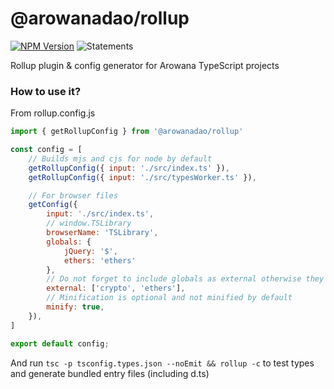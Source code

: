 # @arowanadao/rollup

[![NPM Version](https://img.shields.io/npm/v/@arowanadao/rollup)](https://www.npmjs.com/package/@arowanadao/rollup) ![Statements](https://img.shields.io/badge/statements-70.87%25-brightgreen.svg?style=flat)

Rollup plugin & config generator for Arowana TypeScript projects

### How to use it?

From rollup.config.js

```js
import { getRollupConfig } from '@arowanadao/rollup'

const config = [
    // Builds mjs and cjs for node by default
    getRollupConfig({ input: './src/index.ts' }),
    getRollupConfig({ input: './src/typesWorker.ts' }),

    // For browser files
    getConfig({
        input: './src/index.ts',
        // window.TSLibrary
        browserName: 'TSLibrary',
        globals: {
            jQuery: '$',
            ethers: 'ethers'
        },
        // Do not forget to include globals as external otherwise they will be bundled
        external: ['crypto', 'ethers'],
        // Minification is optional and not minified by default
        minify: true,
    }),
]

export default config;
```

And run `tsc -p tsconfig.types.json --noEmit && rollup -c` to test types and generate bundled entry files (including d.ts)
